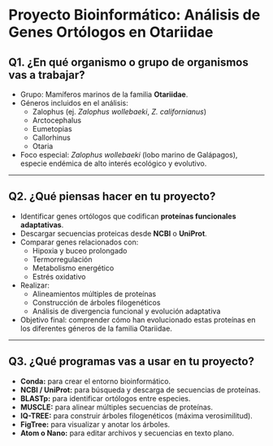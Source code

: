 # Proyecto Bioinformático: Análisis de Genes Ortólogos en Otariidae

## Q1. ¿En qué organismo o grupo de organismos vas a trabajar?

- Grupo: Mamíferos marinos de la familia **Otariidae**.
- Géneros incluidos en el análisis:
  - Zalophus (ej. *Zalophus wollebaeki*, *Z. californianus*)
  - Arctocephalus
  - Eumetopias
  - Callorhinus
  - Otaria
- Foco especial: *Zalophus wollebaeki* (lobo marino de Galápagos), especie endémica de alto interés ecológico y evolutivo.

---

## Q2. ¿Qué piensas hacer en tu proyecto?

- Identificar genes ortólogos que codifican **proteínas funcionales adaptativas**.
- Descargar secuencias proteicas desde **NCBI** o **UniProt**.
- Comparar genes relacionados con:
  - Hipoxia y buceo prolongado
  - Termorregulación
  - Metabolismo energético
  - Estrés oxidativo
- Realizar:
  - Alineamientos múltiples de proteínas
  - Construcción de árboles filogenéticos
  - Análisis de divergencia funcional y evolución adaptativa
- Objetivo final: comprender cómo han evolucionado estas proteínas en los diferentes géneros de la familia Otariidae.

---

## Q3. ¿Qué programas vas a usar en tu proyecto?

- **Conda:** para crear el entorno bioinformático.
- **NCBI / UniProt:** para búsqueda y descarga de secuencias de proteínas.
- **BLASTp:** para identificar ortólogos entre especies.
- **MUSCLE:** para alinear múltiples secuencias de proteínas.
- **IQ-TREE:** para construir árboles filogenéticos (máxima verosimilitud).
- **FigTree:** para visualizar y anotar los árboles.
- **Atom o Nano:** para editar archivos y secuencias en texto plano.

